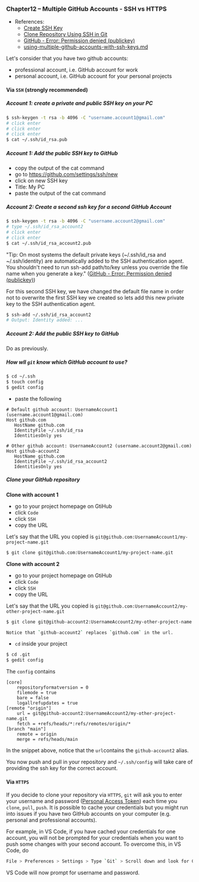 ### Chapter12 – Multiple GitHub Accounts - SSH vs HTTPS

- References:
    - [Create SSH Key](https://www.inmotionhosting.com/support/server/ssh/how-to-add-ssh-keys-to-your-github-account)
    - [Clone Repository Using SSH in Git](https://www.toolsqa.com/git/clone-repository-using-ssh)
    - [GitHub - Error: Permission denied (publickey)](https://docs.github.com/en/authentication/troubleshooting-ssh/error-permission-denied-publickey)
    - [using-multiple-github-accounts-with-ssh-keys.md](https://gist.github.com/oanhnn/80a89405ab9023894df7)


Let's consider that you have two github accounts:
- professional account, i.e. GitHub account for work
- personal account, i.e. GitHub account for your personal projects

#### Via `SSH` (strongly recommended)

##### Account 1: create a private and public SSH key on your PC

```bash
$ ssh-keygen -t rsa -b 4096 -C "username.account1@gmail.com"
# click enter
# click enter
# click enter
$ cat ~/.ssh/id_rsa.pub
```

##### Account 1: Add the public SSH key to GitHub

- copy the output of the cat command
- go to https://github.com/settings/ssh/new
- click on new SSH key
- Title: My PC
- paste the output of the cat command

##### Account 2: Create a second ssh key for a second GitHub Account

```bash
$ ssh-keygen -t rsa -b 4096 -C "username.account2@gmail.com"
# type ~/.ssh/id_rsa_account2
# click enter
# click enter
$ cat ~/.ssh/id_rsa_account2.pub
```

"Tip: On most systems the default private keys (~/.ssh/id_rsa and ~/.ssh/identity) are automatically added to the SSH authentication agent. You shouldn't need to run ssh-add path/to/key unless you override the file name when you generate a key." ([GitHub - Error: Permission denied (publickey)](https://docs.github.com/en/authentication/troubleshooting-ssh/error-permission-denied-publickey))

For this second SSH key, we have changed the default file name in order not to overwrite the first SSH key we created so lets add this new private key to the SSH authentication agent.

```bash
$ ssh-add ~/.ssh/id_rsa_account2
# Output: Identity added: ...
```

##### Account 2: Add the public SSH key to GitHub

Do as previously.

##### How wll `git` know which GitHub account to use?

```bash
$ cd ~/.ssh
$ touch config
$ gedit config
```

- paste the following

```
# Default github account: UsernameAccount1 (username.account1@gmail.com)
Host github.com
   HostName github.com
   IdentityFile ~/.ssh/id_rsa
   IdentitiesOnly yes
   
# Other github account: UsernameAccount2 (username.account2@gmail.com)
Host github-account2
   HostName github.com
   IdentityFile ~/.ssh/id_rsa_account2
   IdentitiesOnly yes
```

##### Clone your GitHub repository

**Clone with account 1**

- go to your project homepage on GtiHub
- click `Code`
- click `SSH`
- copy the URL

Let's say that the URL you copied is `git@github.com:UsernameAccount1/my-project-name.git`

```bash
$ git clone git@github.com:UsernameAccount1/my-project-name.git
```

**Clone with account 2**

- go to your project homepage on GtiHub
- click `Code`
- click `SSH`
- copy the URL 

Let's say that the URL you copied is `git@github.com:UsernameAccount2/my-other-project-name.git`

```bash
$ git clone git@github-account2:UsernameAccount2/my-other-project-name.git

Notice that `github-account2` replaces `github.com` in the url.

```

- `cd` inside your project

```bash
$ cd .git
$ gedit config
```

The `config` contains

```
[core]
	repositoryformatversion = 0
	filemode = true
	bare = false
	logallrefupdates = true
[remote "origin"]
	url = git@github-account2:UsernameAccount2/my-other-project-name.git
	fetch = +refs/heads/*:refs/remotes/origin/*
[branch "main"]
	remote = origin
	merge = refs/heads/main
```

In the snippet above, notice that the `url`contains the `github-account2` alias.

You now push and pull in your repository and `~/.ssh/config` will take care of providing the ssh key for the correct account.

#### Via `HTTPS`

<!--
How to clone this GitHub repository over HTTPS?

  - Create a Personal Access Token:
    - Follow the steps in the documentation: https://docs.github.com/en/github/authenticating-to-github/keeping-your-account-and-data-secure/creating-a-personal-access-token
      - At step 8, select the repo checkbox
      - Click Generate token
      - Copy the token and store it safely because it is like a password

  - Open a terminal to clone the empty repository

```bash
$ git clone https://github.com/DamienToomey/my-project-name.git
```

- Enter username when prompted
- Enter Personal Access Token when prompted for password
-->

If you decide to clone your repository via `HTTPS`, `git` will ask you to enter your username and password ([Personal Access Token](https://docs.github.com/en/github/authenticating-to-github/keeping-your-account-and-data-secure/creating-a-personal-access-token)) each time you `clone`, `pull`, `push`. It is possible to cache your credentials but you might run into issues if you have two GitHub accounts on your computer (e.g. personal and professional accounts).

For example, in VS Code, if you have cached your credentials for one account, you will not be prompted for your credentials when you want to push some changes with your second account. To overcome this, in VS Code, do 

```bash
File > Preferences > Settings > Type `Git` > Scroll down and look for Git: Enabled > Uncheck the box
```

VS Code will now prompt for username and password.
